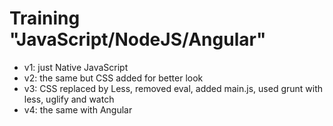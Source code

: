 Training "JavaScript/NodeJS/Angular"
=====

* v1: just Native JavaScript
* v2: the same but CSS added for better look
* v3: CSS replaced by Less, removed eval, added main.js, used grunt with less, uglify and watch
* v4: the same with Angular